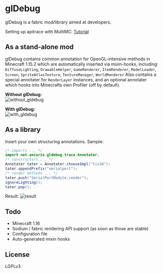 # glDebug
glDebug is a fabric mod/library aimed at developers.

Setting up apitrace with MultiMC: [Tutorial](https://gist.github.com/Sturmlilie/69d6c4d2dce9d648cd706093c95ba195)
## As a stand-alone mod
glDebug contains common annotation for OpenGL-intensive methods in Minecraft 1.15.2 which are automatically inserted via mixin-hooks, including:  
`DiffuseLighting`, `DrawableHelper`, `GameRenderer`, `ItemRenderer`, `ModelLoader`, `Screen`, `SpriteAtlasTexture`, `TextureManager`, `WorldRenderer`
Also contains a special annotater for `RenderLayer` instances, and an optional annotater which hooks into Minecrafts own Profiler (off by default).

**Without glDebug:**  
![without_gldebug](https://imgur.com/0ctOB9K.png)

**With glDebug:**  
![with_gldebug](https://imgur.com/4pxNePM.png)
## As a library
Insert your own structuring annotations. Sample:
```java
/* imports ... */
import net.ancurio.gldebug.trace.Annotater;
/* constructors ... */
Annotater tater = Annotater.chooseImpl("tis3d");
tater.appendPrefix("serialport");
/* render methods ... */
tater.push("SerialPortModule.render");
ignoreLighting();
tater.pop();
```
Result:
![result](https://imgur.com/v3LMhCC.png)

## Todo
* Minecraft 1.16
* Sodium / fabric rendering API support (as soon as those are stable)
* Configuration file
* Auto-generated mixin hooks

## License
LGPLv3
